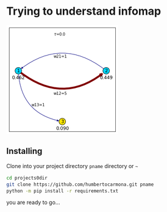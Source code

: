 # Trying to understand infomap
![case image](./caso2.png)

## Installing


Clone into your project directory `pname` directory or `~`

```bash
cd projects0dir
git clone https://github.com/humbertocarmona.git pname
python -m pip install -r requirements.txt
```
you are ready to go...
